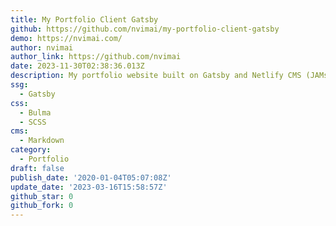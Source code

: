 ```yaml
---
title: My Portfolio Client Gatsby
github: https://github.com/nvimai/my-portfolio-client-gatsby
demo: https://nvimai.com/
author: nvimai
author_link: https://github.com/nvimai
date: 2023-11-30T02:38:36.013Z
description: My portfolio website built on Gatsby and Netlify CMS (JAMstack)
ssg:
  - Gatsby
css:
  - Bulma
  - SCSS
cms:
  - Markdown
category:
  - Portfolio
draft: false
publish_date: '2020-01-04T05:07:08Z'
update_date: '2023-03-16T15:58:57Z'
github_star: 0
github_fork: 0
---
```

